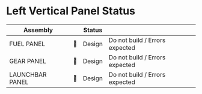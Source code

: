 # Left Vertical Panel Status

| Assembly        |                 | Status |                                |
| --------------- | :-------------: | ------ | ------------------------------ |
| FUEL PANEL      | :no_entry_sign: | Design | Do not build / Errors expected |
| GEAR PANEL      | :no_entry_sign: | Design | Do not build / Errors expected |
| LAUNCHBAR PANEL | :no_entry_sign: | Design | Do not build / Errors expected |
